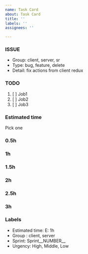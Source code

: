 ```yaml
---
name: Task Card
about: Task Card
title: ''
labels: ''
assignees: ''

---
```


### ISSUE
* Group:  client, server, sr
* Type: bug, feature, delete
* Detail: fix actions from client redux

### TODO
1. [ ]  Job1
2. [ ]  Job2
3. [ ]  Job3

### Estimated time
Pick one

### 0.5h
### 1h
### 1.5h
### 2h
### 2.5h
### 3h
### Labels
* Estimated time: E: 1h
* Group : client, server
* Sprint: Sprint__NUMBER__
* Urgency: High, Middle, Low
